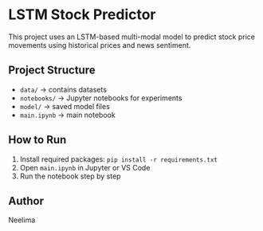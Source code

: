 # LSTM Stock Predictor

This project uses an LSTM-based multi-modal model to predict stock price movements using historical prices and news sentiment.

## Project Structure
- `data/` → contains datasets
- `notebooks/` → Jupyter notebooks for experiments
- `model/` → saved model files
- `main.ipynb` → main notebook

## How to Run
1. Install required packages: `pip install -r requirements.txt`
2. Open `main.ipynb` in Jupyter or VS Code
3. Run the notebook step by step

## Author
Neelima
